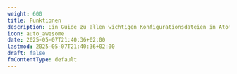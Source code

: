 ```yaml
---
weight: 600
title: Funktionen
description: Ein Guide zu allen wichtigen Konfigurationsdateien in Atomic Cloud.
icon: auto_awesome
date: 2025-05-07T21:40:36+02:00
lastmod: 2025-05-07T21:40:36+02:00
draft: false
fmContentType: default
---
```

